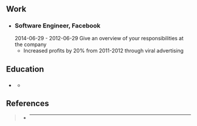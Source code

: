 # 
## 



## Work

* ### Software Engineer, Facebook
  2014-06-29 - 2012-06-29
  Give an overview of your responsibilities at the company
  * Increased profits by 20% from 2011-2012 through viral advertising

## Education

* ### 
   - 
  

## References
>  - ****
